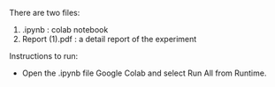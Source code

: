 There are two files:
1. .ipynb : colab notebook
2. Report (1).pdf : a detail report of the experiment

Instructions to run:
- Open the .ipynb file Google Colab and select Run All from Runtime. 
